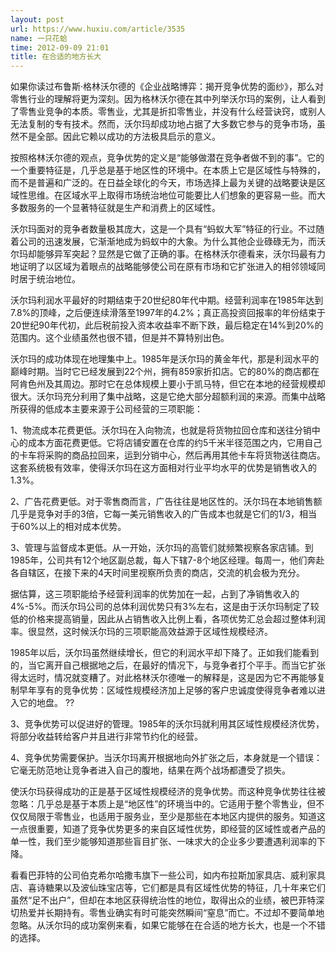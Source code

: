 ```yaml
---
layout: post
url: https://www.huxiu.com/article/3535
name: 一只花蛤
time: 2012-09-09 21:01
title: 在合适的地方长大
---
```

如果你读过布鲁斯·格林沃尔德的《企业战略博弈：揭开竞争优势的面纱》，那么对零售行业的理解将更为深刻。因为格林沃尔德在其中列举沃尔玛的案例，让人看到了零售业竞争的本质。零售业，尤其是折扣零售业，并没有什么经营诀窍，或别人无法复制的专有技术。然而，沃尔玛却成功地占据了大多数它参与的竞争市场，虽然不是全部。因此它赖以成功的方法极具启示的意义。

按照格林沃尔德的观点，竞争优势的定义是“能够做潜在竞争者做不到的事”。它的一个重要特征是，几乎总是基于地区性的环境中。在本质上它是区域性与特殊的，而不是普遍和广泛的。在日益全球化的今天，市场选择上最为关键的战略要诀是区域性思维。在区域水平上取得市场统治地位可能要比人们想象的更容易一些。而大多数服务的一个显著特征就是生产和消费上的区域性。

沃尔玛面对的竞争者数量极其庞大，这是一个具有“蚂蚁大军”特征的行业。不过随着公司的迅速发展，它渐渐地成为蚂蚁中的大象。为什么其他企业碌碌无为，而沃尔玛却能够异军突起？显然是它做了正确的事。在格林沃尔德看来，沃尔玛最有力地证明了以区域为着眼点的战略能够使公司在原有市场和它扩张进入的相邻领域同时居于统治地位。

沃尔玛利润水平最好的时期结束于20世纪80年代中期。经营利润率在1985年达到7.8%的顶峰，之后便连续滑落至1997年的4.2%；真正高投资回报率的年份结束于20世纪90年代初，此后税前投入资本收益率不断下跌，最后稳定在14%到20%的范围内。这个业绩虽然也很不错，但是并不算特别出色。

沃尔玛的成功体现在地理集中上。1985年是沃尔玛的黄金年代，那是利润水平的巅峰时期。当时它已经发展到22个州，拥有859家折扣店。它的80%的商店都在阿肯色州及其周边。那时它在总体规模上要小于凯马特，但它在本地的经营规模却很大。沃尔玛充分利用了集中战略，这是它绝大部分超额利润的来源。而集中战略所获得的低成本主要来源于公司经营的三项职能：

1、物流成本花费更低。沃尔玛在入向物流，也就是将货物拉回仓库和送往分销中心的成本方面花费更低。它将店铺安置在仓库的约5千米半径范围之内，它用自己的卡车将采购的商品拉回来，运到分销中心，然后再用其他卡车将货物送往商店。这套系统极有效率，使得沃尔玛在这方面相对行业平均水平的优势是销售收入的1.3%。

2、广告花费更低。对于零售商而言，广告往往是地区性的。沃尔玛在本地销售额几乎是竞争对手的3倍，它每一美元销售收入的广告成本也就是它们的1/3，相当于60%以上的相对成本优势。

3、管理与监督成本更低。从一开始，沃尔玛的高管们就频繁视察各家店铺。到1985年，公司共有12个地区副总裁，每人下辖7-8个地区经理。每周一，他们奔赴各自辖区，在接下来的4天时间里视察所负责的商店，交流的机会极为充分。

据估算，这三项职能给予经营利润率的优势加在一起，占到了净销售收入的4%-5%。而沃尔玛公司的总体利润优势只有3%左右，这是由于沃尔玛制定了较低的价格来提高销量，因此从占销售收入比例上看，各项优势汇总会超过整体利润率。很显然，这时候沃尔玛的三项职能高效益源于区域性规模经济。

1985年以后，沃尔玛虽然继续增长，但它的利润水平却下降了。正如我们能看到的，当它离开自己根据地之后，在最好的情况下，与竞争者打个平手。而当它扩张得太远时，情况就变糟了。对此格林沃尔德唯一的解释是，这是因为它不再能够复制早年享有的竞争优势：区域性规模经济加上足够的客户忠诚度使得竞争者难以进入它的地盘。 ??

3、竞争优势可以促进好的管理。1985年的沃尔玛就利用其区域性规模经济优势，将部分收益转给客户并且进行非常节约化的经营。

4、竞争优势需要保护。当沃尔玛离开根据地向外扩张之后，本身就是一个错误：它毫无防范地让竞争者进入自己的腹地，结果在两个战场都遭受了损失。

使沃尔玛获得成功的正是基于区域性规模经济的竞争优势。而这种竞争优势往往被忽略：几乎总是基于本质上是“地区性”的环境当中的。它适用于整个零售业，但不仅仅局限于零售业，也适用于服务业，至少是那些在本地区内提供的服务。知道这一点很重要，知道了竞争优势更多的来自区域性优势，即经营的区域性或者产品的单一性，我们至少能够知道那些盲目扩张、一味求大的企业多少要遭遇利润率的下降。

看看巴菲特的公司伯克希尔哈撒韦旗下一些公司，如内布拉斯加家具店、威利家具店、喜诗糖果以及波仙珠宝店等，它们都是具有区域性优势的特征，几十年来它们虽然“足不出户”，但却在本地区获得统治性的地位，取得出众的业绩，被巴菲特深切热爱并长期持有。零售业确实有时可能突然瞬间“窒息”而亡。不过却不要简单地忽略。从沃尔玛的成功案例来看，如果它能够在在合适的地方长大，也是一个不错的选择。

